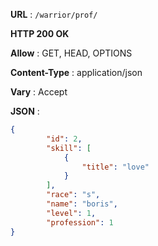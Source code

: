 
**URL** : `/warrior/prof/`

**HTTP 200 OK**

**Allow** : GET, HEAD, OPTIONS

**Content-Type** : application/json

**Vary** : Accept

**JSON** :
```json
{
        "id": 2,
        "skill": [
            {
                "title": "love"
            }
        ],
        "race": "s",
        "name": "boris",
        "level": 1,
        "profession": 1
}
```